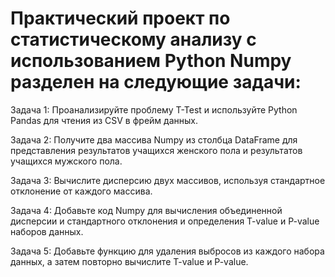 # Практический проект по статистическому анализу с использованием Python Numpy разделен на следующие задачи:

Задача 1: Проанализируйте проблему T-Test и используйте Python Pandas для чтения из CSV в фрейм данных.

Задача 2: Получите два массива Numpy из столбца DataFrame для представления результатов учащихся женского пола и результатов учащихся мужского пола.

Задача 3: Вычислите дисперсию двух массивов, используя стандартное отклонение от каждого массива.

Задача 4: Добавьте код Numpy для вычисления объединенной дисперсии и стандартного отклонения и определения T-value и P-value наборов данных.

Задача 5: Добавьте функцию для удаления выбросов из каждого набора данных, а затем повторно вычислите T-value и P-value.